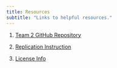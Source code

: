 ```yaml
---
title: Resources
subtitle: "Links to helpful resources."
---
```




  1) [Team 2 GitHub Repository](https://google.com)
  
  2) [Replication Instruction](https://google.com)
  
  3) [License Info](https://google.com)
